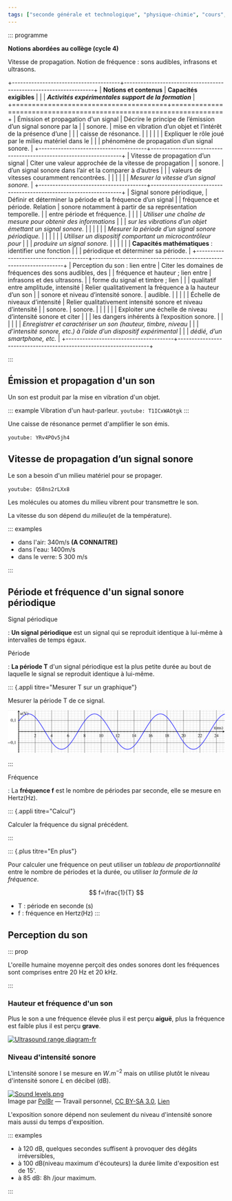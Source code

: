 ```yaml
---
tags: ["seconde générale et technologique", "physique-chimie", "cours", "lycée"]
---
```


::: programme

**Notions abordées au collège (cycle 4)**

Vitesse de propagation. Notion de fréquence : sons audibles, infrasons et ultrasons.

+---------------------------------------+-------------------------------------------------------------------+
|        **Notions et contenus**        |                      **Capacités exigibles**                      |
|                                       |      **_Activités expérimentales support de la formation_**       |
+=======================================+===================================================================+
| Émission et propagation d'un signal   | Décrire le principe de l’émission d’un signal sonore par la       |
| sonore.                               | mise en vibration d’un objet et l’intérêt de la présence d’une    |
|                                       | caisse de résonance.                                              |
|                                       |                                                                   |
|                                       | Expliquer le rôle joué par le milieu matériel dans le             |
|                                       | phénomène de propagation d’un signal sonore.                      |
+---------------------------------------+-------------------------------------------------------------------+
| Vitesse de propagation d’un signal    | Citer une valeur approchée de la vitesse de propagation           |
| sonore.                               | d’un signal sonore dans l’air et la comparer à d’autres           |
|                                       | valeurs de vitesses couramment rencontrées.                       |
|                                       |                                                                   |
|                                       | _Mesurer la vitesse d’un signal sonore._                          |
+---------------------------------------+-------------------------------------------------------------------+
| Signal sonore périodique,             | Définir et déterminer la période et la fréquence d’un signal      |
| fréquence et période. Relation        | sonore notamment à partir de sa représentation temporelle.        |
| entre période et fréquence.           |                                                                   |
|                                       | _Utiliser une chaîne de mesure pour obtenir des informations_     |
|                                       | _sur les vibrations d’un objet émettant un signal sonore._        |
|                                       |                                                                   |
|                                       | _Mesurer la période d’un signal sonore périodique._               |
|                                       |                                                                   |
|                                       | _Utiliser un dispositif comportant un microcontrôleur pour_       |
|                                       | _produire un signal sonore._                                      |
|                                       |                                                                   |
|                                       | **Capacités mathématiques** : identifier une fonction             |
|                                       | périodique et déterminer sa période.                              |
+---------------------------------------+-------------------------------------------------------------------+
| Perception du son : lien entre        | Citer les domaines de fréquences des sons audibles, des           |
| fréquence et hauteur ; lien entre     | infrasons et des ultrasons.                                       |
| forme du signal et timbre ; lien      |                                                                   |
| qualitatif entre amplitude, intensité | Relier qualitativement la fréquence à la hauteur d’un son         |
| sonore et niveau d’intensité sonore.  | audible.                                                          |
|                                       |                                                                   |
| Échelle de niveaux d’intensité        | Relier qualitativement intensité sonore et niveau d’intensité     |
| sonore.                               | sonore.                                                           |
|                                       |                                                                   |
|                                       | Exploiter une échelle de niveau d’intensité sonore et citer       |
|                                       | les dangers inhérents à l’exposition sonore.                      |
|                                       |                                                                   |
|                                       | _Enregistrer et caractériser un son (hauteur, timbre, niveau_     |
|                                       | _d’intensité sonore, etc.) à l’aide d’un dispositif expérimental_ |
|                                       | _dédié, d’un smartphone, etc._                                    |
+---------------------------------------+-------------------------------------------------------------------+

:::

## Émission et propagation d'un son

Un son est produit par la mise en vibration d'un objet.

::: example
Vibration d'un haut-parleur.
`youtube: T1ICxWAOtgk`
:::

Une caisse de résonance permet d'amplifier le son émis.

`youtube: YRv4POv5jh4`


## Vitesse de propagation d’un signal sonore

Le son a besoin d'un milieu matériel pour se propager.

`youtube: Q58ns2rLXx8`

Les molécules ou atomes du milieu vibrent pour transmettre le son.

La vitesse du son dépend du _milieu_(et de la température).

::: examples

- dans l'air: 340m/s **(A CONNAITRE)**
- dans l'eau: 1400m/s
- dans le verre: 5 300 m/s

:::

## Période et fréquence d'un signal sonore périodique

Signal périodique

:   **Un signal périodique** est un signal qui se reproduit identique à lui-même à intervalles de temps
    égaux.


Période

:   **La période T** d'un signal périodique est la plus petite durée au bout de laquelle le signal se
    reproduit identique à lui-même.

::: {.appli titre="Mesurer T sur un graphique"}

Mesurer la période T de ce signal.

![Graphique représentant une sinusoïde](../../images/sinusoide.png)

:::

Fréquence

:   La **fréquence f** est le nombre de périodes par seconde, elle se mesure en Hertz(Hz).

::: {.appli titre="Calcul"}

Calculer la fréquence du signal précédent.

:::

::: {.plus titre="En plus"}

Pour calculer une fréquence on peut utiliser un *tableau de proportionnalité* entre le nombre de
périodes et la durée, ou utiliser *la formule de la fréquence*.

$$
f=\frac{1}{T}
$$

- T : période en seconde (s)
- f : fréquence en Hertz(Hz)
:::

## Perception du son


::: prop

L'oreille humaine moyenne perçoit des ondes sonores dont les fréquences sont comprises entre 20 Hz
et 20 kHz.

:::

### Hauteur et fréquence d'un son

Plus le son a une fréquence élevée plus il est perçu **aiguë**, plus la fréquence est faible plus il
est perçu **grave**.

<a title="By Original:Coolth (talk)[CC BY-SA 3.0 (https://creativecommons.org/licenses/by-sa/3.0)], via Wikimedia Commons" href="https://commons.wikimedia.org/wiki/File:Ultrasound_range_diagram-fr.svg"><img class="center" width="500" alt="Ultrasound range diagram-fr" src="https://upload.wikimedia.org/wikipedia/commons/thumb/2/2a/Ultrasound_range_diagram-fr.svg/500px-Ultrasound_range_diagram-fr.svg.png"></a>

### Niveau d'intensité sonore

L'intensité sonore I se mesure en $W.m^{-2}$ mais on utilise plutôt le niveau d'intensité sonore
$L$ en décibel (dB).

<p><a href="https://commons.wikimedia.org/wiki/File:Sound_levels.png#/media/Fichier:Sound_levels.png"><img class="center" src="https://upload.wikimedia.org/wikipedia/commons/4/4a/Sound_levels.png" alt="Sound levels.png"></a><br>Image par <a href="//commons.wikimedia.org/wiki/User:PolBr" title="User:PolBr">PolBr</a> — <span class="int-own-work" lang="fr">Travail personnel</span>, <a href="https://creativecommons.org/licenses/by-sa/3.0" title="Creative Commons Attribution-Share Alike 3.0">CC BY-SA 3.0</a>, <a href="https://commons.wikimedia.org/w/index.php?curid=19442878">Lien</a></p>

L'exposition sonore dépend non seulement du niveau d'intensité sonore mais aussi du temps d'exposition.

::: examples

- à 120 dB, quelques secondes suffisent à provoquer des dégâts irréversibles,
- à 100 dB(niveau maximum d'écouteurs) la durée limite d'exposition est de 15'.
- à 85 dB: 8h /jour maximum.

:::
